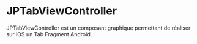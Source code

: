 JPTabViewController
===================

JPTabViewController est un composant graphique permettant de réaliser sur iOS un Tab Fragment Android.
